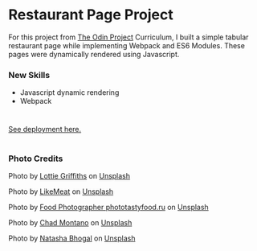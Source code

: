 # Restaurant Page Project

For this project from [The Odin Project](https://www.theodinproject.com/) Curriculum, I built a simple tabular restaurant page while implementing Webpack and ES6 Modules. These pages were dynamically rendered using Javascript.

### New Skills
- Javascript dynamic rendering
- Webpack
  
#
[See deployment here.](https://spuddister.github.io/restaurant-page-project/)
#

### Photo Credits


Photo by <a href="https://unsplash.com/@lottiegriffiths?utm_source=unsplash&utm_medium=referral&utm_content=creditCopyText">Lottie Griffiths</a> on <a href="https://unsplash.com/s/photos/quesadilla?utm_source=unsplash&utm_medium=referral&utm_content=creditCopyText">Unsplash</a>

Photo by <a href="https://unsplash.com/es/@likemeat?utm_source=unsplash&utm_medium=referral&utm_content=creditCopyText">LikeMeat</a> on <a href="https://unsplash.com/s/photos/burrito?utm_source=unsplash&utm_medium=referral&utm_content=creditCopyText">Unsplash</a>

Photo by <a href="https://unsplash.com/@phototastyfood?utm_source=unsplash&utm_medium=referral&utm_content=creditCopyText">Food Photographer phototastyfood.ru</a> on <a href="https://unsplash.com/s/photos/soda?utm_source=unsplash&utm_medium=referral&utm_content=creditCopyText">Unsplash</a>

Photo by <a href="https://unsplash.com/@briewilly?utm_source=unsplash&utm_medium=referral&utm_content=creditCopyText">Chad Montano</a> on <a href="https://unsplash.com/s/photos/taco?utm_source=unsplash&utm_medium=referral&utm_content=creditCopyText">Unsplash</a>

Photo by <a href="https://unsplash.com/es/@natashabhogal?utm_source=unsplash&utm_medium=referral&utm_content=creditCopyText">Natasha Bhogal</a> on <a href="https://unsplash.com/s/photos/nachos?utm_source=unsplash&utm_medium=referral&utm_content=creditCopyText">Unsplash</a>
  
